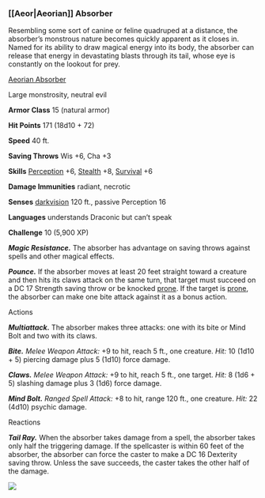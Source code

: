 ### [[Aeor|Aeorian]] Absorber

Resembling some sort of canine or feline quadruped at a distance, the absorber’s monstrous nature becomes quickly apparent as it closes in. Named for its ability to draw magical energy into its body, the absorber can release that energy in devastating blasts through its tail, whose eye is constantly on the lookout for prey.

[Aeorian Absorber](https://www.dndbeyond.com/monsters/[[Aeor|aeorian]]-absorber)

Large monstrosity, neutral evil

**Armor Class** 15 (natural armor)

**Hit Points** 171 (18d10 + 72)

**Speed** 40 ft.

**Saving Throws** Wis +6, Cha +3

**Skills** [Perception](https://www.dndbeyond.com/compendium/rules/basic-rules/using-ability-scores#Perception) +6, [Stealth](https://www.dndbeyond.com/compendium/rules/basic-rules/using-ability-scores#Stealth) +8, [Survival](https://www.dndbeyond.com/compendium/rules/basic-rules/using-ability-scores#Survival) +6

**Damage Immunities** radiant, necrotic

**Senses** [darkvision](https://www.dndbeyond.com/compendium/rules/basic-rules/monsters#Darkvision) 120 ft., passive Perception 16

**Languages** understands Draconic but can’t speak

**Challenge** 10 (5,900 XP)

_**Magic Resistance.**_ The absorber has advantage on saving throws against spells and other magical effects.

_**Pounce.**_ If the absorber moves at least 20 feet straight toward a creature and then hits its claws attack on the same turn, that target must succeed on a DC 17 Strength saving throw or be knocked [prone](https://www.dndbeyond.com/compendium/rules/basic-rules/appendix-a-conditions#Prone). If the target is [prone](https://www.dndbeyond.com/compendium/rules/basic-rules/appendix-a-conditions#Prone), the absorber can make one bite attack against it as a bonus action.

Actions

_**Multiattack.**_ The absorber makes three attacks: one with its bite or Mind Bolt and two with its claws.

_**Bite.** Melee Weapon Attack:_ +9 to hit, reach 5 ft., one creature. _Hit:_ 10 (1d10 + 5) piercing damage plus 5 (1d10) force damage.

_**Claws.** Melee Weapon Attack:_ +9 to hit, reach 5 ft., one target. _Hit:_ 8 (1d6 + 5) slashing damage plus 3 (1d6) force damage.

_**Mind Bolt.** Ranged Spell Attack:_ +8 to hit, range 120 ft., one creature. _Hit:_ 22 (4d10) psychic damage.

Reactions

_**Tail Ray.**_ When the absorber takes damage from a spell, the absorber takes only half the triggering damage. If the spellcaster is within 60 feet of the absorber, the absorber can force the caster to make a DC 16 Dexterity saving throw. Unless the save succeeds, the caster takes the other half of the damage.

[![](https://media-waterdeep.cursecdn.com/avatars/thumbnails/9169/995/320/464/637199798836371947.png)](https://media-waterdeep.cursecdn.com/avatars/9169/995/637199798836371947.png)